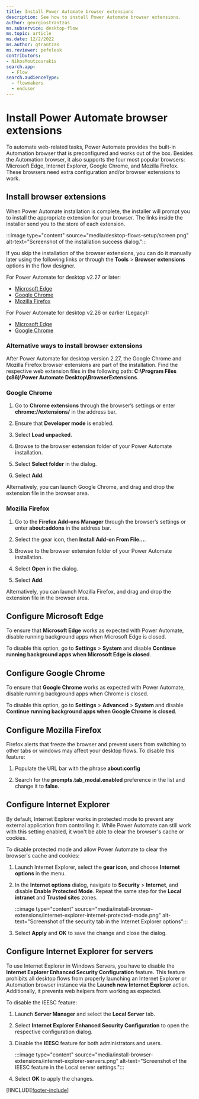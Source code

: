 ```yaml
---
title: Install Power Automate browser extensions
description: See how to install Power Automate browser extensions.
author: georgiostrantzas
ms.subservice: desktop-flow
ms.topic: article
ms.date: 12/2/2022
ms.author: gtrantzas
ms.reviewer: pefelesk
contributors:
- NikosMoutzourakis
search.app: 
  - Flow 
search.audienceType: 
  - flowmakers
  - enduser
---
```


# Install Power Automate browser extensions

To automate web-related tasks, Power Automate provides the built-in Automation browser that is preconfigured and works out of the box. Besides the Automation browser, it also supports the four most popular browsers: Microsoft Edge, Internet Explorer, Google Chrome, and Mozilla Firefox. These browsers need extra configuration and/or browser extensions to work.

## Install browser extensions

When Power Automate installation is complete, the installer will prompt you to install the appropriate extension for your browser. The links inside the installer send you to the store of each extension.

:::image type="content" source="media/desktop-flows-setup/screen.png" alt-text="Screenshot of the installation success dialog.":::

If you skip the installation of the browser extensions, you can do it manually later using the following links or through the **Tools** > **Browser extensions** options in the flow designer.

For Power Automate for desktop v2.27 or later:

- [Microsoft Edge](https://microsoftedge.microsoft.com/addons/detail/microsoft-power-automate/kagpabjoboikccfdghpdlaaopmgpgfdc)
- [Google Chrome](https://chrome.google.com/webstore/detail/microsoft-power-automate/ljglajjnnkapghbckkcmodicjhacbfhk)
- [Mozilla Firefox](https://addons.mozilla.org/en-US/firefox/addon/microsoft-power-automate/)

For Power Automate for desktop v2.26 or earlier (Legacy):

- [Microsoft Edge](https://microsoftedge.microsoft.com/addons/detail/microsoft-power-automate/njjljiblognghfjfpcdpdbpbfcmhgafg)
- [Google Chrome](https://chrome.google.com/webstore/detail/microsoft-power-automate/gjgfobnenmnljakmhboildkafdkicala)

### Alternative ways to install browser extensions

After Power Automate for desktop version 2.27, the Google Chrome and Mozilla Firefox browser extensions are part of the installation. Find the respective web extension files in the following path: **C:\Program Files (x86)\Power Automate Desktop\BrowserExtensions**.

### Google Chrome

1. Go to **Chrome extensions** through the browser’s settings or enter **chrome://extensions/** in the address bar.

1. Ensure that **Developer mode** is enabled.

1. Select **Load unpacked**.

1. Browse to the browser extension folder of your Power Automate installation.

1. Select **Select folder** in the dialog.

1. Select **Add**.

Alternatively, you can launch Google Chrome, and drag and drop the extension file in the browser area.

### Mozilla Firefox

1. Go to the **Firefox Add-ons Manager** through the browser’s settings or enter **about:addons** in the address bar.

1. Select the gear icon, then **Install Add-on From File…**.

1. Browse to the browser extension folder of your Power Automate installation.

1. Select **Open** in the dialog.

1. Select **Add**.

Alternatively, you can launch Mozilla Firefox, and drag and drop the extension file in the browser area.

## Configure Microsoft Edge

To ensure that **Microsoft Edge** works as expected with Power Automate, disable running background apps when Microsoft Edge is closed.

To disable this option, go to **Settings** > **System** and disable **Continue running background apps when Microsoft Edge is closed**.

## Configure Google Chrome

To ensure that **Google Chrome** works as expected with Power Automate, disable running background apps when Chrome is closed.

To disable this option, go to **Settings** > **Advanced** > **System** and disable **Continue running background apps when Google Chrome is closed**.

## Configure Mozilla Firefox

Firefox alerts that freeze the browser and prevent users from switching to other tabs or windows may affect your desktop flows. To disable this feature:

1. Populate the URL bar with the phrase **about:config**

1. Search for the **prompts.tab_modal.enabled** preference in the list and change it to **false**.

## Configure Internet Explorer

By default, Internet Explorer works in protected mode to prevent any external application from controlling it. While Power Automate can still work with this setting enabled, it won't be able to clear the browser's cache or cookies.

To disable protected mode and allow Power Automate to clear the browser's cache and cookies:

1. Launch Internet Explorer, select the **gear icon**, and choose **Internet options** in the menu.

1. In the **Internet options** dialog, navigate to **Security** > **Internet**, and disable **Enable Protected Mode**. Repeat the same step for the **Local intranet** and **Trusted sites** zones.

    :::image type="content" source="media/install-browser-extensions/internet-explorer-internet-protected-mode.png" alt-text="Screenshot of the security tab in the Internet Explorer options":::

1. Select **Apply** and **OK** to save the change and close the dialog.

## Configure Internet Explorer for servers

To use Internet Explorer in Windows Servers, you have to disable the **Internet Explorer Enhanced Security Configuration** feature. This feature prohibits all desktop flows from properly launching an Internet Explorer or Automation browser instance via the **Launch new Internet Explorer** action. Additionally, it prevents web helpers from working as expected.

To disable the IEESC feature:

1. Launch **Server Manager** and select the **Local Server** tab.

1. Select **Internet Explorer Enhanced Security Configuration** to open the respective configuration dialog.

1. Disable the **IEESC** feature for both administrators and users.

    :::image type="content" source="media/install-browser-extensions/internet-explorer-servers.png" alt-text="Screenshot of the IEESC feature in the Local server settings.":::

1. Select **OK** to apply the changes.

[!INCLUDE[footer-include](../includes/footer-banner.md)]
